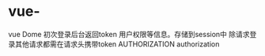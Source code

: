 # vue-
vue Dome
初次登录后台返回token 用户权限等信息。存储到session中 除请求登录其他请求都需在请求头携带token AUTHORIZATION authorization



